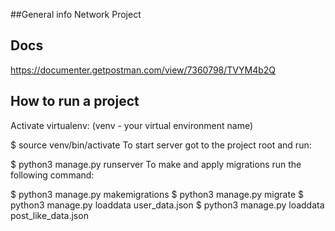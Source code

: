 ##General info
Network Project

## Docs
https://documenter.getpostman.com/view/7360798/TVYM4b2Q


## How to run a project
Activate virtualenv: (venv - your virtual environment name)

$ source venv/bin/activate
To start server got to the project root and run:

$ python3 manage.py runserver
To make and apply migrations run the following command:

$ python3 manage.py makemigrations
$ python3 manage.py migrate
$ python3 manage.py loaddata user_data.json
$ python3 manage.py loaddata post_like_data.json